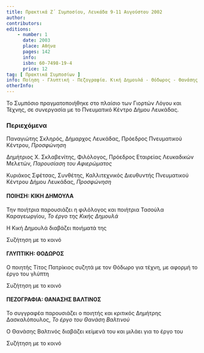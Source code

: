 ```yaml
---
title: Πρακτικά Ζ΄ Συμποσίου, Λευκάδα 9-11 Αυγούστου 2002
author: 
contributors: 
editions: 
    - number: 1
      date: 2003
      place: Αθήνα
      pages: 142
      info: 
      isbn: 60-7498-19-4
      price: 12
tag: [ Πρακτικά Συμποσίων ]
info: Ποίηση - Γλυπτική - Πεζογραφία. Κική Δημουλά - Θόδωρος - Θανάσης Βαλτινός
otherInfo:
---
```


Το Συμπόσιο πραγματοποιήθηκε στο πλαίσιο των Γιορτών Λόγου και Τέχνης, σε συνεργασία με το Πνευματικό Κέντρο Δήμου Λευκάδας.

### Περιεχόμενα

Παναγιώτης Σκληρός, Δήμαρχος Λευκάδας, Πρόεδρος Πνευματικού Κέντρου, *Προσφώνηση*

Δημήτριος Χ. Σκλαβενίτης, Φιλόλογος, Πρόεδρος Εταιρείας Λευκαδικών Μελετών, *Παρουσίαση του Αφιερώματος*

Κυριάκος Σφέτσας, Συνθέτης, Καλλιτεχνικός Διευθυντής Πνευματικού Κέντρου Δήμου Λευκάδας, *Προσφώνηση*

#### ΠΟΙΗΣΗ: ΚΙΚΗ ΔΗΜΟΥΛΑ

Την ποιήτρια παρουσιάζει η φιλόλογος και ποιήτρια Τασούλα Καραγεωργίου, *Το έργο της Κικής Δημουλά*

Η Κική Δημουλά διαβάζει ποιήματά της

Συζήτηση με το κοινό

#### ΓΛΥΠΤΙΚΗ: ΘΟΔΩΡΟΣ

Ο ποιητής Τίτος Πατρίκιος συζητά με τον Θόδωρο για τέχνη, με αφορμή το έργο του γλύπτη

Συζήτηση με το κοινό 

#### ΠΕΖΟΓΡΑΦΙΑ: ΘΑΝΑΣΗΣ ΒΑΛΤΙΝΟΣ

Το συγγραφέα παρουσιάζει ο ποιητής και κριτικός Δημήτρης Δασκαλόπουλος, *Το έργο του Θανάση Βαλτινού*

Ο Θανάσης Βαλτινός διαβάζει κείμενά του και μιλάει για το έργο του

Συζήτηση με το κοινό
